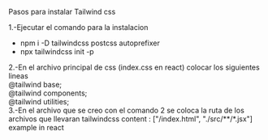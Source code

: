 Pasos para instalar Tailwind css

1.-Ejecutar el comando para la instalacion 
<ul>
  <li>npm i -D tailwindcss postcss autoprefixer</li>
  <li>npx tailwindcss init -p</li>
</ul>
2.-En el archivo principal de css (index.css en react) colocar los siguientes lineas 
<br>
@tailwind base;
<br>
@tailwind components;
<br>
@tailwind utilities;
<br>
3.-En el archivo que se creo con el comando 2 se coloca la ruta de los archivos que llevaran tailwindcss
content : ["/index.html", "./src/**/*.jsx"] example in react
